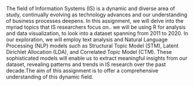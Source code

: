 
 The field of Information Systems (IS) is a dynamic and diverse area of study, continually
 evolving as technology advances and our understanding of business processes deepens. In this
 assignment, we will delve into the myriad topics that IS researchers focus on.. we will be using
 R for analysis and data visualization, to look into a dataset spanning from 2011 to 2020. In
 our exploration, we will employ text analysis and Natural Language Processing (NLP) models
 such as Structural Topic Model (STM), Latent Dirichlet Allocation (LDA), and Correlated
 Topic Model (CTM). These sophisticated models will enable us to extract meaningful insights
 from our dataset, revealing patterns and trends in IS research over the past decade.The aim
 of this assignment is to offer a comprehensive understanding of this dynamic field.

 
